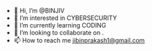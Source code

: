 - 👋 Hi, I’m @BINJIV
- 👀 I’m interested in CYBERSECURITY
- 🌱 I’m currently learning CODING
- 💞️ I’m looking to collaborate on .
- 📫 How to reach me jibinprakash1@gmail.com

<!---
BINJIV/BINJIV is a ✨ special ✨ repository because its `README.md` (this file) appears on your GitHub profile.
You can click the Preview link to take a look at your changes.
--->
